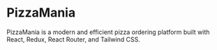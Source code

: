 # PizzaMania
PizzaMania is a modern and efficient pizza ordering platform built with React, Redux, React Router, and Tailwind CSS.
